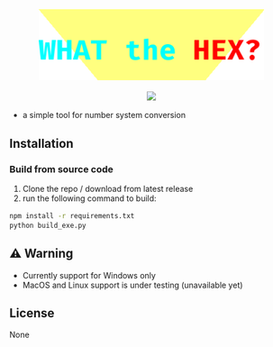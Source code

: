 <div align="center">
  <img src="assets/what_the_hex_logo.png" alt="What the Hex?" width="400">
  <div>&nbsp;</div>
  <img src="https://img.shields.io/badge/version-1.0.0-blue">
</div>

- a simple tool for number system conversion

## Installation

### Build from source code

1. Clone the repo / download from latest release
2. run the following command to build:

  ```bash
  npm install -r requirements.txt
  python build_exe.py
  ```

## ⚠ Warning

- Currently support for Windows only
- MacOS and Linux support is under testing (unavailable yet)

## License

None